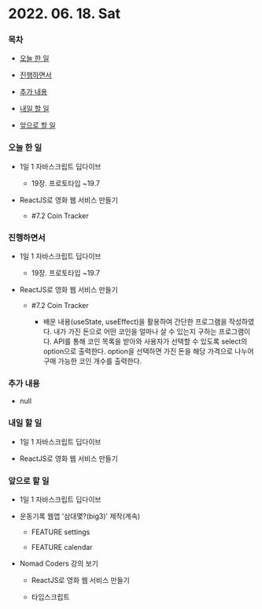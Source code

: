 # 2022. 06. 18. Sat

### 목차

- [오늘 한 일](#오늘-한-일)

- [진행하면서](#진행하면서)

- [추가 내용](#추가-내용)

- [내일 할 일](#내일-할-일)

- [앞으로 할 일](#앞으로-할-일)

### 오늘 한 일

- 1일 1 자바스크립트 딥다이브

  - 19장. 프로토타입 ~19.7

- ReactJS로 영화 웹 서비스 만들기

  - #7.2 Coin Tracker

### 진행하면서

- 1일 1 자바스크립트 딥다이브

  - 19장. 프로토타입 ~19.7

- ReactJS로 영화 웹 서비스 만들기

  - #7.2 Coin Tracker

    - 배운 내용(useState, useEffect)을 활용하여 간단한 프로그램을 작성하였다. 내가 가진 돈으로 어떤 코인을 얼마나 살 수 있는지 구하는 프로그램이다. API를 통해 코인 목록을 받아와 사용자가 선택할 수 있도록 select의 option으로 출력한다. option을 선택하면 가진 돈을 해당 가격으로 나누어 구매 가능한 코인 개수를 출력한다.

### 추가 내용

- null

### 내일 할 일

- 1일 1 자바스크립트 딥다이브

- ReactJS로 영화 웹 서비스 만들기

### 앞으로 할 일

- 1일 1 자바스크립트 딥다이브

- 운동기록 웹앱 '삼대몇?(big3)' 제작(계속)

  - FEATURE settings

  - FEATURE calendar

- Nomad Coders 강의 보기

  - ReactJS로 영화 웹 서비스 만들기

  - 타입스크립트

<br><br>

